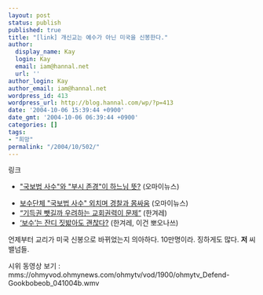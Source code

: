 ```yaml
---
layout: post
status: publish
published: true
title: "[link] 개신교는 예수가 아닌 미국을 신봉한다."
author:
  display_name: Kay
  login: Kay
  email: iam@hannal.net
  url: ''
author_login: Kay
author_email: iam@hannal.net
wordpress_id: 413
wordpress_url: http://blog.hannal.com/wp/?p=413
date: '2004-10-06 15:39:44 +0900'
date_gmt: '2004-10-06 06:39:44 +0900'
categories: []
tags:
- "희망"
permalink: "/2004/10/502/"
---
```

<p>링크</p>
<ul>
<li /><a href="http://www.ohmynews.com/articleview/article_redirect.asp?at_code=213163" target="_blank">"국보법 사수"와 "부시 존경"이 하느님 뜻?</a> (오마이뉴스)</p>
<li /><a href="http://www.ohmynews.com/articleview/article_redirect.asp?at_code=212950" target="_blank">보수단체 "국보법 사수" 외치며 경찰과 몸싸움</a> (오마이뉴스)
<li /><a href="http://www.hani.co.kr/section-005000000/2004/10/005000000200410061121001.html" target="_blank">“기득권 뺏길까 우려하는 교회권력이 문제”</a> (한겨레)
<li /><a href="http://www.hani.co.kr/section-005000000/2004/10/005000000200410051731980.html" target="_blank">‘보수’는 잔디 짓밟아도 괜찮다?</a> (한겨레, 이건 뽀오나쓰)</ul>
<p>언제부터 교리가 미국 신봉으로 바뀌었는지 의아하다. 10만명이라. 징하게도 많다. <b>저</b> 씨밸넘들.</p>
<p>시위 동영상 보기 :<br />
mms://ohmyvod.ohmynews.com/ohmytv/vod/1900/ohmytv_Defend-Gookbobeob_041004b.wmv</p>
